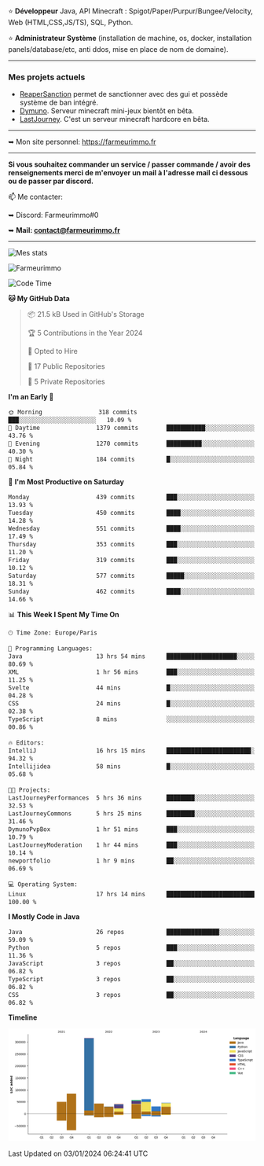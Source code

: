 ⭐ **Développeur** Java, API Minecraft : Spigot/Paper/Purpur/Bungee/Velocity, Web (HTML,CSS,JS/TS), SQL, Python.

⭐ **Administrateur Système** (installation de machine, os, docker, installation panels/database/etc, anti ddos, mise en place de nom de domaine).

---

### Mes projets actuels
- [ReaperSanction](https://www.spigotmc.org/resources/reapersanction.89580/) permet de sanctionner avec des gui et possède système de ban intégré.
- [Dymuno](https://discord.gg/dymuno-community-986460742293282886). Serveur minecraft mini-jeux bientôt en bêta.
- [LastJourney](https://lastjourney.fr). C'est un serveur minecraft hardcore en bêta.

---

➥ Mon site personnel: https://farmeurimmo.fr

---

**Si vous souhaitez commander un service / passer commande / avoir des renseignements merci de m'envoyer un mail à l'adresse mail ci dessous ou de passer par discord.**

📫 Me contacter:
 
   ➥ Discord: Farmeurimmo#0
   
   ➥ **Mail: contact@farmeurimmo.fr**

---

![Mes stats](https://github-readme-stats.farmeurimmo.fr/api?username=Farmeurimmo&count_private=true&show_icons=true&theme=radical)

<img src="https://komarev.com/ghpvc/?username=Farmeurimmo" alt="Farmeurimmo" />

<!--START_SECTION:waka-->
![Code Time](http://img.shields.io/badge/Code%20Time-1%2C087%20hrs%204%20mins-blue)

**🐱 My GitHub Data** 

> 📦 21.5 kB Used in GitHub's Storage 
 > 
> 🏆 5 Contributions in the Year 2024
 > 
> 💼 Opted to Hire
 > 
> 📜 17 Public Repositories 
 > 
> 🔑 5 Private Repositories 
 > 
**I'm an Early 🐤** 

```text
🌞 Morning                318 commits         ███░░░░░░░░░░░░░░░░░░░░░░   10.09 % 
🌆 Daytime                1379 commits        ███████████░░░░░░░░░░░░░░   43.76 % 
🌃 Evening                1270 commits        ██████████░░░░░░░░░░░░░░░   40.30 % 
🌙 Night                  184 commits         █░░░░░░░░░░░░░░░░░░░░░░░░   05.84 % 
```
📅 **I'm Most Productive on Saturday** 

```text
Monday                   439 commits         ███░░░░░░░░░░░░░░░░░░░░░░   13.93 % 
Tuesday                  450 commits         ████░░░░░░░░░░░░░░░░░░░░░   14.28 % 
Wednesday                551 commits         ████░░░░░░░░░░░░░░░░░░░░░   17.49 % 
Thursday                 353 commits         ███░░░░░░░░░░░░░░░░░░░░░░   11.20 % 
Friday                   319 commits         ███░░░░░░░░░░░░░░░░░░░░░░   10.12 % 
Saturday                 577 commits         █████░░░░░░░░░░░░░░░░░░░░   18.31 % 
Sunday                   462 commits         ████░░░░░░░░░░░░░░░░░░░░░   14.66 % 
```


📊 **This Week I Spent My Time On** 

```text
🕑︎ Time Zone: Europe/Paris

💬 Programming Languages: 
Java                     13 hrs 54 mins      ████████████████████░░░░░   80.69 % 
XML                      1 hr 56 mins        ███░░░░░░░░░░░░░░░░░░░░░░   11.25 % 
Svelte                   44 mins             █░░░░░░░░░░░░░░░░░░░░░░░░   04.28 % 
CSS                      24 mins             █░░░░░░░░░░░░░░░░░░░░░░░░   02.38 % 
TypeScript               8 mins              ░░░░░░░░░░░░░░░░░░░░░░░░░   00.86 % 

🔥 Editors: 
IntelliJ                 16 hrs 15 mins      ████████████████████████░   94.32 % 
Intellijidea             58 mins             █░░░░░░░░░░░░░░░░░░░░░░░░   05.68 % 

🐱‍💻 Projects: 
LastJourneyPerformances  5 hrs 36 mins       ████████░░░░░░░░░░░░░░░░░   32.53 % 
LastJourneyCommons       5 hrs 25 mins       ████████░░░░░░░░░░░░░░░░░   31.46 % 
DymunoPvpBox             1 hr 51 mins        ███░░░░░░░░░░░░░░░░░░░░░░   10.79 % 
LastJourneyModeration    1 hr 44 mins        ███░░░░░░░░░░░░░░░░░░░░░░   10.14 % 
newportfolio             1 hr 9 mins         ██░░░░░░░░░░░░░░░░░░░░░░░   06.69 % 

💻 Operating System: 
Linux                    17 hrs 14 mins      █████████████████████████   100.00 % 
```

**I Mostly Code in Java** 

```text
Java                     26 repos            ███████████████░░░░░░░░░░   59.09 % 
Python                   5 repos             ███░░░░░░░░░░░░░░░░░░░░░░   11.36 % 
JavaScript               3 repos             ██░░░░░░░░░░░░░░░░░░░░░░░   06.82 % 
TypeScript               3 repos             ██░░░░░░░░░░░░░░░░░░░░░░░   06.82 % 
CSS                      3 repos             ██░░░░░░░░░░░░░░░░░░░░░░░   06.82 % 
```



**Timeline**

![Lines of Code chart](https://raw.githubusercontent.com/Farmeurimmo/Farmeurimmo/main/assets/bar_graph.png)


 Last Updated on 03/01/2024 06:24:41 UTC
<!--END_SECTION:waka-->
